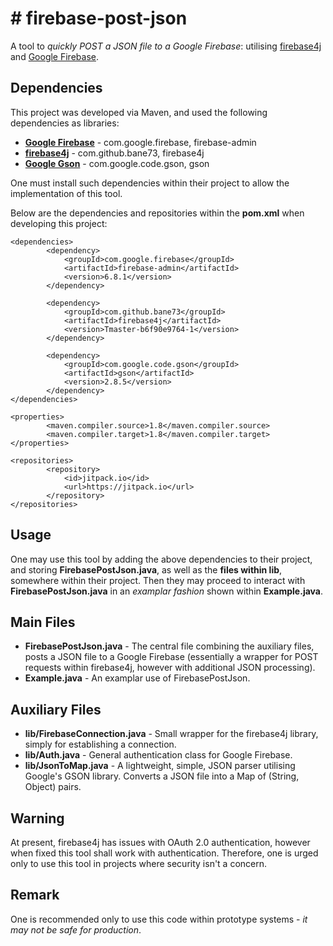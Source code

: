 # # firebase-post-json

A tool to *quickly POST a JSON file to a Google Firebase*: utilising [firebase4j](https://github.com/bane73/firebase4j) and [Google Firebase](https://firebase.google.com/).

## Dependencies

This project was developed via Maven, and used the following dependencies as libraries:

 - **[Google Firebase](https://firebase.google.com/)** - com.google.firebase, firebase-admin
 - **[firebase4j](https://github.com/bane73/firebase4j)** - com.github.bane73, firebase4j
 - **[Google Gson](https://github.com/google/gson)** - com.google.code.gson, gson
 
One must install such dependencies within their project to allow the implementation of this tool.

Below are the dependencies and repositories within the **pom.xml** when developing this project:

```
<dependencies>
        <dependency>
            <groupId>com.google.firebase</groupId>
            <artifactId>firebase-admin</artifactId>
            <version>6.8.1</version>
        </dependency>

        <dependency>
            <groupId>com.github.bane73</groupId>
            <artifactId>firebase4j</artifactId>
            <version>Tmaster-b6f90e9764-1</version>
        </dependency>

        <dependency>
            <groupId>com.google.code.gson</groupId>
            <artifactId>gson</artifactId>
            <version>2.8.5</version>
        </dependency>
</dependencies>

<properties>
        <maven.compiler.source>1.8</maven.compiler.source>
        <maven.compiler.target>1.8</maven.compiler.target>
</properties>

<repositories>
        <repository>
            <id>jitpack.io</id>
            <url>https://jitpack.io</url>
        </repository>
</repositories>
 ```

## Usage

One may use this tool by adding the above dependencies to their project, and storing **FirebasePostJson.java**, as well as the **files within lib**, somewhere within their project. Then they may proceed to interact with **FirebasePostJson.java** in an *examplar fashion* shown within **Example.java**.

## Main Files
 - **FirebasePostJson.java** - The central file combining the auxiliary files, posts a JSON file to a Google Firebase (essentially a wrapper for POST requests within firebase4j, however with additional JSON processing).
 - **Example.java** - An examplar use of FirebasePostJson.
 
## Auxiliary Files
 - **lib/FirebaseConnection.java** - Small wrapper for the firebase4j library, simply for establishing a connection.
 - **lib/Auth.java** - General authentication class for Google Firebase.
 - **lib/JsonToMap.java** - A lightweight, simple, JSON parser utilising Google's GSON library. Converts a JSON file into a Map of (String, Object) pairs.
 
 ## Warning

At present, firebase4j has issues with OAuth 2.0 authentication, however when fixed this tool shall work with authentication. Therefore, one is urged only to use this tool in projects where security isn't a concern.

## Remark

One is recommended only to use this code within prototype systems - *it may not be safe for production*.
